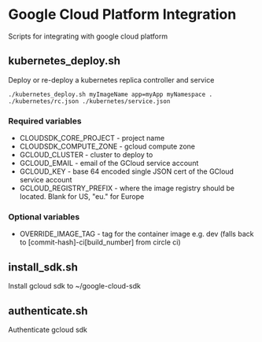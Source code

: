 # Google Cloud Platform Integration

Scripts for integrating with google cloud platform

## kubernetes_deploy.sh
Deploy or re-deploy a kubernetes replica controller and service

```
./kubernetes_deploy.sh myImageName app=myApp myNamespace . ./kubernetes/rc.json ./kubernetes/service.json
```

### Required variables
- CLOUDSDK_CORE_PROJECT - project name
- CLOUDSDK_COMPUTE_ZONE - gcloud compute zone
- GCLOUD_CLUSTER - cluster to deploy to
- GCLOUD_EMAIL - email of the GCloud service account
- GCLOUD_KEY - base 64 encoded single JSON cert of the GCloud service account
- GCLOUD_REGISTRY_PREFIX - where the image registry should be located. Blank for US, "eu." for Europe

### Optional variables
- OVERRIDE_IMAGE_TAG - tag for the container image e.g. dev (falls back to [commit-hash]-ci[build_number] from circle ci)

## install_sdk.sh
Install gcloud sdk to ~/google-cloud-sdk

## authenticate.sh
Authenticate gcloud sdk

